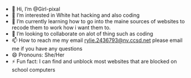 - 👋 Hi, I’m @Girl-pixal
- 👀 I’m interested in White hat hacking and also coding 
- 🌱 I’m currently learning how to go into the maine sources of websites to recode them to work how i want them to.
- 💞️ I’m looking to collaborate on alot of thing such as coding
- 📫 How to reach me my email rylie.2436793@nv.ccsd.net please email me if you have any questions
- 😄 Pronouns: She/Her
- ⚡ Fun fact: I can find and unblock most websites that are blocked on school computers

<!---
Girl-pixal/Girl-pixal is a ✨ special ✨ repository because its `README.md` (this file) appears on your GitHub profile.
You can click the Preview link to take a look at your changes.
--->
